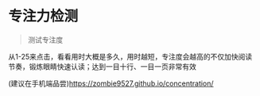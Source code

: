 # 专注力检测

> 测试专注度

从1-25来点击，看看用时大概是多久，用时越短，专注度会越高的不仅加快阅读节奏，锻炼眼睛快速认读；达到一目十行、一目一页非常有效


(建议在手机端品尝)https://zombie9527.github.io/concentration/